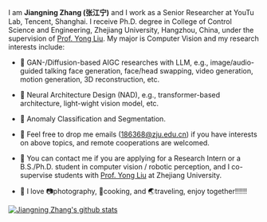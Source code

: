 <!--
### Hi there 👋
**zhangzjn/zhangzjn** is a ✨ _special_ ✨ repository because its `README.md` (this file) appears on your GitHub profile.

Here are some ideas to get you started:

- 🔭 I’m currently working on ...
- 🌱 I’m currently learning ...
- 👯 I’m looking to collaborate on ...
- 🤔 I’m looking for help with ...
- 💬 Ask me about ...
- 📫 How to reach me: ...
- 😄 Pronouns: ...
- ⚡ Fun fact: ...
-->

I am **Jiangning Zhang (张江宁)** and I work as a Senior Researcher at YouTu Lab, Tencent, Shanghai. I receive Ph.D. degree in College of Control Science and Engineering, Zhejiang University, Hangzhou, China, under the supervision of [Prof. Yong Liu](https://april.zju.edu.cn/our-team/). My major is Computer Vision and my research interests include:<br>
- 🌱 GAN-/Diffusion-based AIGC researches with LLM, e.g., image/audio-guided talking face generation, face/head swapping, video generation, motion generation, 3D reconstruction, etc.<br>
- 🌱 Neural Architecture Design (NAD), e.g., transformer-based architecture, light-wight vision model, etc.<br>
- 🌱 Anomaly Classification and Segmentation.

- 💬 Feel free to drop me emails (186368@zju.edu.cn) if you have interests on above topics, and remote cooperations are welcomed.
- 💬 You can contact me if you are applying for a Research Intern or a B.S./Ph.D. student in computer vision / robotic perception, and I co-supervise students with [Prof. Yong Liu](https://april.zju.edu.cn/our-team/) at Zhejiang University. 
- 💖 I love 📷photography, 🍲cooking, and 🌏traveling, enjoy together!!!!!!

[![Jiangning Zhang's github stats](https://github-readme-stats.vercel.app/api?username=zhangzjn&hide=contribs,prs&show_icons=true&theme=blueberry)](https://github.com/zhangzjn/github-readme-stats)
